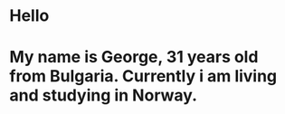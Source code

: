# Hello
# My name is George, 31 years old from Bulgaria. Currently i am living and studying in Norway.
